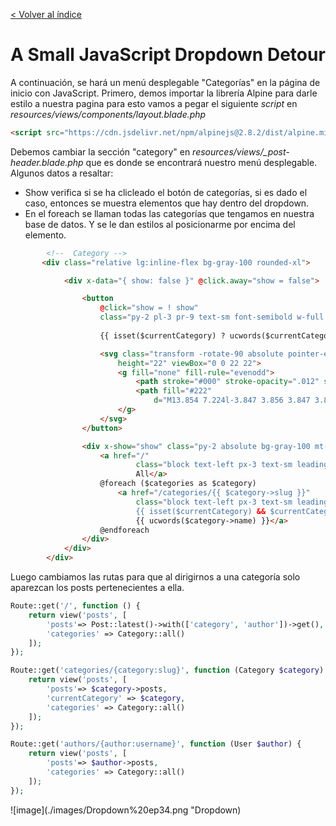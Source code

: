 [< Volver al índice](/docs/readme.md)

# A Small JavaScript Dropdown Detour

A continuación, se hará un menú desplegable "Categorías" en la página de inicio con JavaScript. Primero, demos importar la librería Alpine para darle estilo a nuestra pagina para esto vamos a pegar el siguiente *script* en *resources/views/components/layout.blade.php*

```html
<script src="https://cdn.jsdelivr.net/npm/alpinejs@2.8.2/dist/alpine.min.js" defer></script>
```

Debemos cambiar la sección "category" en *resources/views/_post-header.blade.php* que es donde se encontrará nuestro menú desplegable. Algunos datos a resaltar: 

- Show verifica si se ha clicleado el botón de categorías, si es dado el caso, entonces se muestra elementos que hay dentro del dropdown.
- En el foreach se llaman todas las categorías que tengamos en nuestra base de datos. Y se le dan estilos al posicionarme por encima del elemento. 

```html
        <!--  Category -->
       <div class="relative lg:inline-flex bg-gray-100 rounded-xl">

            <div x-data="{ show: false }" @click.away="show = false">

                <button 
                    @click="show = ! show"
                    class="py-2 pl-3 pr-9 text-sm font-semibold w-full lg:w-32 text-left flex lg:inline-flex">
                    
                    {{ isset($currentCategory) ? ucwords($currentCategory->name) : 'Categories' }}

                    <svg class="transform -rotate-90 absolute pointer-events-none" style="right: 12px;" width="22"
                        height="22" viewBox="0 0 22 22">
                        <g fill="none" fill-rule="evenodd">
                            <path stroke="#000" stroke-opacity=".012" stroke-width=".5" d="M21 1v20.16H.84V1z"></path>
                            <path fill="#222"
                                d="M13.854 7.224l-3.847 3.856 3.847 3.856-1.184 1.184-5.04-5.04 5.04-5.04z"></path>
                        </g>
                    </svg>
                </button>

                <div x-show="show" class="py-2 absolute bg-gray-100 mt-2 rounded-xl w-full z-50" style="display: none">
                    <a href="/"
                            class="block text-left px-3 text-sm leading-6 hover:bg-blue-500 focus:bg-blue-500 hover:text-white focus:text-white">
                            All</a>
                    @foreach ($categories as $category)
                        <a href="/categories/{{ $category->slug }}"
                            class="block text-left px-3 text-sm leading-6 hover:bg-blue-500 focus:bg-blue-500 hover:text-white focus:text-white
                            {{ isset($currentCategory) && $currentCategory->is($category) ? 'bg-blue-500 hover:text-white focus:text-white' : ''}}">
                            {{ ucwords($category->name) }}</a>
                    @endforeach
                </div>
            </div>
        </div>
```

Luego cambiamos las rutas para que al dirigirnos a una categoría solo aparezcan los posts pertenecientes a ella. 

```php
Route::get('/', function () {
    return view('posts', [
        'posts'=> Post::latest()->with(['category', 'author'])->get(),
        'categories' => Category::all()
    ]);
});

Route::get('categories/{category:slug}', function (Category $category) {
    return view('posts', [
        'posts'=> $category->posts,
        'currentCategory' => $category,
        'categories' => Category::all()
    ]);
});

Route::get('authors/{author:username}', function (User $author) {
    return view('posts', [
        'posts'=> $author->posts,
        'categories' => Category::all()
    ]);
});
```
![image](./images/Dropdown%20ep34.png "Dropdown)